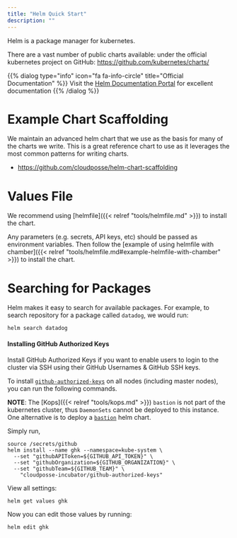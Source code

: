 ```yaml
---
title: "Helm Quick Start"
description: ""
---
```

Helm is a package manager for kubernetes.

There are a vast number of public charts available: under the official kubernetes project on GitHub: <https://github.com/kubernetes/charts/>

{{% dialog type="info" icon="fa fa-info-circle" title="Official Documentation" %}}
Visit the [Helm Documentation Portal](https://docs.helm.sh/) for excellent documentation
{{% /dialog %}}

# Example Chart Scaffolding

We maintain an advanced helm chart that we use as the basis for many of the charts we write. This is a great reference chart to use as it leverages the most common patterns for writing charts.

- https://github.com/cloudposse/helm-chart-scaffolding

# Values File

We recommend using [helmfile]({{< relref "tools/helmfile.md" >}}) to install the chart.

Any parameters (e.g. secrets, API keys, etc) should be passed as environment variables. Then follow the [example of using helmfile with chamber]({{< relref "tools/helmfile.md#example-helmfile-with-chamber" >}}) to install the chart.

# Searching for Packages

Helm makes it easy to search for available packages. For example, to search repository for a package called `datadog`, we would run:

```
helm search datadog
```

#### Installing GitHub Authorized Keys

Install GitHub Authorized Keys if you want to enable users to login to the cluster via SSH using their GitHub Usernames & GitHub SSH keys.

To install [`github-authorized-keys`](https://github.com/cloudposse/github-authorized-keys/) on all nodes (including master nodes), you can run the following commands.

**NOTE**: The [Kops]({{< relref "tools/kops.md" >}}) `bastion` is not part of the kubernetes cluster, thus `DaemonSets` cannot be deployed to this instance. One alternative is to deploy a [`bastion`](https://github.com/cloudposse/charts/tree/master/incubator/bastion) helm chart.

Simply run,
```
source /secrets/github
helm install --name ghk --namespace=kube-system \
  --set "githubAPIToken=${GITHUB_API_TOKEN}" \
  --set "githubOrganization=${GITHUB_ORGANIZATION}" \
  --set "githubTeam=${GITHUB_TEAM}" \
    "cloudposse-incubator/github-authorized-keys"
```

View all settings:
```
helm get values ghk
```

Now you can edit those values by running:
```
helm edit ghk
```
